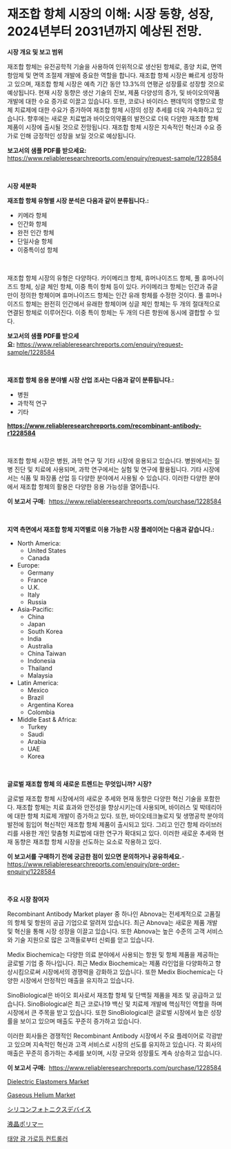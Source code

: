 <p><h1>재조합 항체 시장의 이해: 시장 동향, 성장, 2024년부터 2031년까지 예상된 전망.</h1></p><p><strong>시장 개요 및 보고 범위</strong></p>
<p><p>재조합 항체는 유전공학적 기술을 사용하여 인위적으로 생산된 항체로, 종양 치료, 면역항암제 및 면역 조절제 개발에 중요한 역할을 합니다. 재조합 항체 시장은 빠르게 성장하고 있으며, 재조합 항체 시장은 예측 기간 동안 13.3%의 연평균 성장률로 성장할 것으로 예상됩니다. 현재 시장 동향은 생산 기술의 진보, 제품 다양성의 증가, 및 바이오의약품 개발에 대한 수요 증가로 이끌고 있습니다. 또한, 코로나 바이러스 팬데믹의 영향으로 항체 치료제에 대한 수요가 증가하여 재조합 항체 시장의 성장 추세를 더욱 가속화하고 있습니다. 향후에는 새로운 치료법과 바이오의약품의 발전으로 더욱 다양한 재조합 항체 제품이 시장에 출시될 것으로 전망됩니다. 재조합 항체 시장은 지속적인 혁신과 수요 증가로 인해 긍정적인 성장을 보일 것으로 예상됩니다.</p></p>
<p><strong>보고서의 샘플 PDF를 받으세요:</strong> <a href="https://www.reliableresearchreports.com/enquiry/request-sample/1228584">https://www.reliableresearchreports.com/enquiry/request-sample/1228584</a></p>
<p>&nbsp;</p>
<p><strong>시장 세분화</strong></p>
<p><strong>재조합 항체 유형별 시장 분석은 다음과 같이 분류됩니다.:</strong></p>
<p><ul><li>키메라 항체</li><li>인간화 항체</li><li>완전 인간 항체</li><li>단일사슬 항체</li><li>이중특이성 항체</li></ul></p>
<p>&nbsp;</p>
<p><p>재조합 항체 시장의 유형은 다양하다. 카이메리크 항체, 휴머나이즈드 항체, 풀 휴머나이즈드 항체, 싱글 체인 항체, 이중 특이 항체 등이 있다. 카이메리크 항체는 인간과 쥬글 만이 정의한 항체이며 휴머나이즈드 항체는 인간 유래 항체를 수정한 것이다. 풀 휴머나이즈드 항체는 완전히 인간에서 유래한 항체이며 싱글 체인 항체는 두 개의 절대적으로 연결된 항체로 이루어진다. 이중 특이 항체는 두 개의 다른 항원에 동시에 결합할 수 있다.</p></p>
<p><strong>보고서의 샘플 PDF를 받으세요:</strong>&nbsp;<a href="https://www.reliableresearchreports.com/enquiry/request-sample/1228584">https://www.reliableresearchreports.com/enquiry/request-sample/1228584</a></p>
<p>&nbsp;</p>
<p><strong> 재조합 항체 응용 분야별 시장 산업 조사는 다음과 같이 분류됩니다.:</strong></p>
<p><ul><li>병원</li><li>과학적 연구</li><li>기타</li></ul></p>
<p><strong><a href="https://www.reliableresearchreports.com/recombinant-antibody-r1228584">https://www.reliableresearchreports.com/recombinant-antibody-r1228584</a></strong></p>
<p>&nbsp;</p>
<p><p>재조합 항체 시장은 병원, 과학 연구 및 기타 시장에 응용되고 있습니다. 병원에서는 질병 진단 및 치료에 사용되며, 과학 연구에서는 실험 및 연구에 활용됩니다. 기타 시장에서는 식품 및 화장품 산업 등 다양한 분야에서 사용될 수 있습니다. 이러한 다양한 분야에서 재조합 항체의 활용은 다양한 응용 가능성을 열어줍니다.</p></p>
<p><strong>이 보고서 구매:</strong>&nbsp; <a href="https://www.reliableresearchreports.com/purchase/1228584">https://www.reliableresearchreports.com/purchase/1228584</a></p>
<p>&nbsp;</p>
<p><strong>지역 측면에서 재조합 항체 지역별로 이용 가능한 시장 플레이어는 다음과 같습니다.:</strong></p>
<p><ul>
    <li>
        North America:
        <ul>
            <li>United States</li>
            <li>Canada</li>
        </ul>
    </li>
    <li>
        Europe:
        <ul>
            <li>Germany</li>
            <li>France</li>
            <li>U.K.</li>
            <li>Italy</li>
            <li>Russia</li>
        </ul>
    </li>
    <li>
        Asia-Pacific:
        <ul>
            <li>China</li>
            <li>Japan</li>
            <li>South Korea</li>
            <li>India</li>
            <li>Australia</li>
            <li>China Taiwan</li>
            <li>Indonesia</li>
            <li>Thailand</li>
            <li>Malaysia</li>
        </ul>
    </li>
    <li>
        Latin America:
        <ul>
            <li>Mexico</li>
            <li>Brazil</li>
            <li>Argentina Korea</li>
            <li>Colombia</li>
        </ul>
    </li>
    <li>
        Middle East & Africa:
        <ul>
            <li>Turkey</li>
            <li>Saudi</li>
            <li>Arabia</li>
            <li>UAE</li>
            <li>Korea</li>
        </ul>
    </li>
    </ul></p>
<p>&nbsp;</p>
<p><strong>글로벌 재조합 항체 의 새로운 트렌드는 무엇입니까? 시장?</strong></p>
<p><p>글로벌 재조합 항체 시장에서의 새로운 추세와 현재 동향은 다양한 혁신 기술을 포함한다. 재조합 항체는 치료 효과와 안전성을 향상시키는데 사용되며, 바이러스 및 박테리아에 대한 항체 치료제 개발이 증가하고 있다. 또한, 바이오테크놀로지 및 생명공학 분야의 발전에 힘입어 혁신적인 재조합 항체 제품이 출시되고 있다. 그리고 인간 항체 라이브러리를 사용한 개인 맞춤형 치료법에 대한 연구가 확대되고 있다. 이러한 새로운 추세와 현재 동향은 재조합 항체 시장을 선도하는 요소로 작용하고 있다.</p></p>
<p><strong>이 보고서를 구매하기 전에 궁금한 점이 있으면 문의하거나 공유하세요.</strong>- <a href="https://www.reliableresearchreports.com/enquiry/pre-order-enquiry/1228584">https://www.reliableresearchreports.com/enquiry/pre-order-enquiry/1228584</a></p>
<p>&nbsp;</p>
<p><strong>주요 시장 참여자</strong></p>
<p><p>Recombinant Antibody Market player 중 하나인 Abnova는 전세계적으로 고품질의 항체 및 항원의 공급 기업으로 알려져 있습니다. 최근 Abnova는 새로운 제품 개발 및 혁신을 통해 시장 성장을 이끌고 있습니다. 또한 Abnova는 높은 수준의 고객 서비스와 기술 지원으로 많은 고객들로부터 신뢰를 얻고 있습니다.</p><p>Medix Biochemica는 다양한 의료 분야에서 사용되는 항원 및 항체 제품을 제공하는 글로벌 기업 중 하나입니다. 최근 Medix Biochemica는 제품 라인업을 다양화하고 향상시킴으로써 시장에서의 경쟁력을 강화하고 있습니다. 또한 Medix Biochemica는 다양한 시장에서 안정적인 매출을 유지하고 있습니다.</p><p>SinoBiological은 바이오 회사로서 재조합 항체 및 단백질 제품을 제조 및 공급하고 있습니다. SinoBiological은 최근 코로나19 백신 및 치료제 개발에 핵심적인 역할을 하며 시장에서 큰 주목을 받고 있습니다. 또한 SinoBiological은 글로벌 시장에서 높은 성장률을 보이고 있으며 매출도 꾸준히 증가하고 있습니다.</p><p>이러한 회사들은 경쟁적인 Recombinant Antibody 시장에서 주요 플레이어로 각광받고 있으며 지속적인 혁신과 고객 서비스로 시장의 선도를 유지하고 있습니다. 각 회사의 매출은 꾸준히 증가하는 추세를 보이며, 시장 규모와 성장률도 계속 상승하고 있습니다.</p></p>
<p><strong>이 보고서 구매:</strong>&nbsp;&nbsp;<a href="https://www.reliableresearchreports.com/purchase/1228584">https://www.reliableresearchreports.com/purchase/1228584</a></p>
<p><p><a href="https://issuu.com/reportprime-2/docs/dielectric-elastomers-market-size-2030.pptx">Dielectric Elastomers Market</a></p><p><a href="https://issuu.com/reportprime-2/docs/gaseous-helium-market-size-2030.pptx">Gaseous Helium Market</a></p><p><a href="https://github.com/joaejkdzgyljvo6/Market-Research-Report-List-1/blob/main/671446432862.md">シリコンフォトニクスデバイス</a></p><p><a href="https://medium.com/@saigekulas/%E6%B6%B2%E6%99%B6%E3%83%9D%E3%83%AA%E3%83%9E%E3%83%BC%E5%B8%82%E5%A0%B4%E5%88%86%E6%9E%90-%E3%81%9D%E3%81%AEcagr-%E5%B8%82%E5%A0%B4%E3%82%BB%E3%82%B0%E3%83%A1%E3%83%B3%E3%83%86%E3%83%BC%E3%82%B7%E3%83%A7%E3%83%B3-%E3%81%8A%E3%82%88%E3%81%B3%E4%B8%96%E7%95%8C%E3%81%AE%E7%94%A3%E6%A5%AD%E6%A6%82%E8%A6%81-6089b3cee54a">液晶ポリマー</a></p><p><a href="https://medium.com/@hettiestehr/%ED%83%9C%EC%96%91-%EA%B4%91-%EA%B1%B0%EB%A6%AC-%EC%A1%B0%EB%AA%85-%EC%BB%A8%ED%8A%B8%EB%A1%A4%EB%9F%AC-%EC%8B%9C%EC%9E%A5-%EC%A0%84%EB%A7%9D-%EC%82%B0%EC%97%85-%EA%B0%9C%EC%9A%94-%EB%B0%8F-%EC%98%88%EC%B8%A1-2024%EB%85%84%EB%B6%80%ED%84%B0-2031%EB%85%84%EA%B9%8C%EC%A7%80-6257e12d9884">태양 광 가로등 컨트롤러</a></p></p>